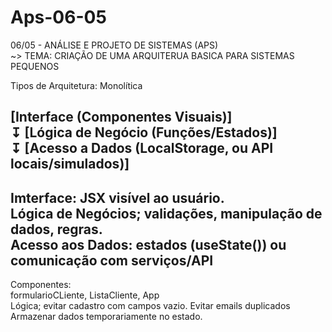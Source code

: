 # Aps-06-05
06/05 - ANÁLISE  E PROJETO DE SISTEMAS (APS)<br>
~> TEMA: CRIAÇÃO DE UMA ARQUITERUA BASICA PARA SISTEMAS PEQUENOS<br>

Tipos de Arquitetura: Monolítica

[Interface  (Componentes Visuais)]<br>
↧
[Lógica de Negócio (Funções/Estados)]<br>
↧
[Acesso a Dados (LocalStorage, ou API locais/simulados)]<br>
---
Imterface: JSX visível ao usuário.<br>
Lógica de Negócios; validações, manipulação de dados, regras.<br>
Acesso aos Dados: estados (useState()) ou comunicação com serviços/API<br>
---
Componentes:<br>
formularioCLiente, ListaCliente, App<br>
Lógica; evitar cadastro com campos vazio. Evitar emails duplicados <br>
Armazenar dados temporariamente no estado.<br>
